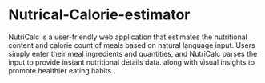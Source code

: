 # Nutrical-Calorie-estimator
NutriCalc is a user-friendly web application that estimates the nutritional content and calorie count of meals based on natural language input. Users simply enter their meal ingredients and quantities, and NutriCalc parses the input to provide instant nutritional details data. along with visual insights to promote healthier eating habits.
